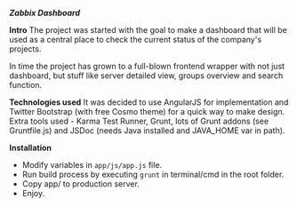 ***Zabbix Dashboard***

**Intro**
The project was started with the goal to make a dashboard that will be used as a central place to check the current status of the company's projects.   

In time the project has grown to a full-blown frontend wrapper with not just dashboard, but stuff like server detailed view, groups overview and search function.     

**Technologies used**
It was decided to use AngularJS for implementation and Twitter Bootstrap (with free Cosmo theme) for a quick way to make design. Extra tools used - Karma Test Runner, Grunt, lots of Grunt addons (see Gruntfile.js) and JSDoc (needs Java installed and JAVA_HOME var in path).  

**Installation**
- Modify variables in `app/js/app.js` file. 
- Run build process by executing `grunt` in terminal/cmd in the root folder. 
- Copy app/ to production server.
- Enjoy.